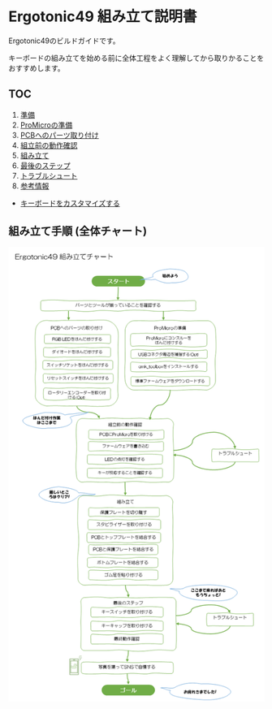 # Ergotonic49 組み立て説明書

Ergotonic49のビルドガイドです。

キーボードの組み立てを始める前に全体工程をよく理解してから取りかることをおすすめします。

## TOC

1. [準備](01_preparation.md)  
2. [ProMicroの準備](02_promicro.md)
3. [PCBへのパーツ取り付け](03_soldering_pcb.md)
4. [組立前の動作確認](04_operation_check.md)
5. [組み立て](05_assembly.md)
6. [最後のステップ](06_final_step.md)
7. [トラブルシュート](07_troubleshoot.md)
8. [参考情報](08_reference.md)

- [キーボードをカスタマイズする](09_customize.md)
  

## 組み立て手順 (全体チャート)

  [<img src="img/flow_diagram.png" alt="img" title="img/flow_diagram.png" width=600>](img/flow_diagram.png)


